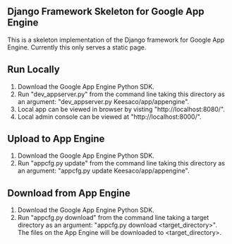 ## Django Framework Skeleton for Google App Engine

This is a skeleton implementation of the Django framework for Google App Engine. Currently this only serves a static page.

## Run Locally
1. Download the Google App Engine Python SDK.
2. Run "dev_appserver.py" from the command line taking this directory as an argument: "dev_appserver.py Keesaco/app/appengine".
3. Local app can be viewed in browser by visting "http://localhost:8080/".
4. Local admin console can be viewed at "http://localhost:8000/".

## Upload to App Engine
1. Download the Google App Engine Python SDK.
2. Run "appcfg.py update" from the command line taking this directory as an argument: "appcfg.py update Keesaco/app/appengine".

## Download from App Engine
1. Download the Google App Engine Python SDK.
2. Run "appcfg.py download" from the command line taking a target directory as an argument: "appcfg.py download <target_directory>". The files on the App Engine will be downloaded to <target_directory>.